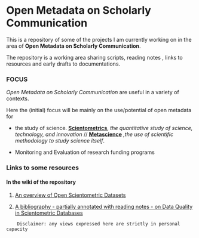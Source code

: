 # Open Metadata on Scholarly Communication 



This is a repository of some of the projects I am currently working on in the area of **Open Metadata on Scholarly Communication**. 

The repository is a working area sharing scripts, reading notes , links to resources and early drafts to documentations. 


### FOCUS 

*Open Metadata on Scholarly Communication* are useful in a variety of contexts. 

Here the (initial) focus will be mainly on the use/potential of open metadata for 

- the study of science. [**Scientometrics**](https://en.wikipedia.org/wiki/Scientometrics), *the quantitative study of science, technology, and innovation* // [**Metascience**](https://en.wikipedia.org/wiki/Metascience) *,the use of scientific methodology to study science itself*.


- Monitoring and Evaluation of research funding programs 


### Links to some resources 

#### In the wiki of the repository 

1. [An overview of Open Scientometric Datasets](https://github.com/almugabo/open_metadata/wiki/Open-Scientometric-datasets) 

2. [A bibliography - partially annotated with reading notes - on Data Quality in Scientometric Databases](https://github.com/almugabo/open_metadata/wiki/Data-Quality-in-Scientometric--Databases---Datasets)





```
    Disclaimer: any views expressed here are strictly in personal capacity 
```    
